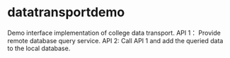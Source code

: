 # datatransportdemo
Demo interface implementation of college data transport.
API 1： Provide remote database query service. 
API 2: Call API 1 and add the queried data to the local database.

